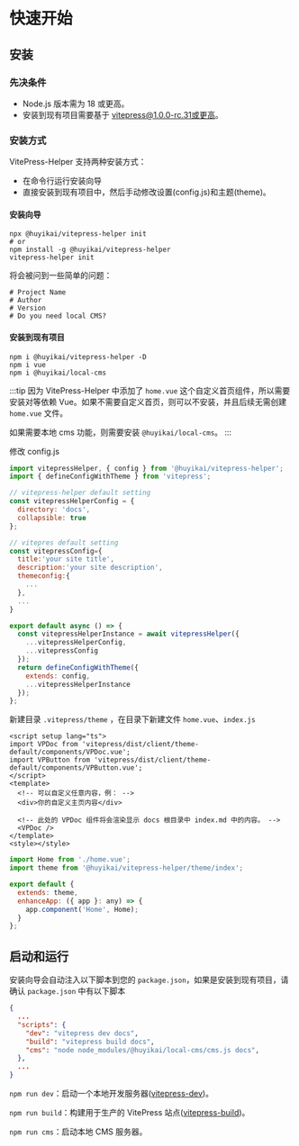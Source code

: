 # 快速开始

## 安装

### 先决条件

- Node.js 版本需为 18 或更高。
- 安装到现有项目需要基于 vitepress@1.0.0-rc.31或更高。

### 安装方式

VitePress-Helper 支持两种安装方式：

- 在命令行运行安装向导
- 直接安装到现有项目中，然后手动修改设置(config.js)和主题(theme)。

#### 安装向导

```shell
npx @huyikai/vitepress-helper init
# or
npm install -g @huyikai/vitepress-helper
vitepress-helper init
```

将会被问到一些简单的问题：

```shell
# Project Name
# Author
# Version
# Do you need local CMS?
```

#### 安装到现有项目

```shell
npm i @huyikai/vitepress-helper -D
npm i vue
npm i @huyikai/local-cms
```

:::tip
因为 VitePress-Helper 中添加了 `home.vue` 这个自定义首页组件，所以需要安装对等依赖 Vue。如果不需要自定义首页，则可以不安装，并且后续无需创建 `home.vue` 文件。

如果需要本地 cms 功能，则需要安装 `@huyikai/local-cms`。
:::

修改 config.js

```javascript
import vitepressHelper, { config } from '@huyikai/vitepress-helper';
import { defineConfigWithTheme } from 'vitepress';

// vitepress-helper default setting
const vitepressHelperConfig = {
  directory: 'docs',
  collapsible: true
};

// vitepres default setting
const vitepressConfig={
  title:'your site title',
  description:'your site description',
  themeconfig:{
    ...
  },
  ...
}

export default async () => {
  const vitepressHelperInstance = await vitepressHelper({
    ...vitepressHelperConfig,
    ...vitepressConfig
  });
  return defineConfigWithTheme({
    extends: config,
    ...vitepressHelperInstance
  });
};
```

新建目录 `.vitepress/theme` ，在目录下新建文件 `home.vue`、`index.js`

```vue
<script setup lang="ts">
import VPDoc from 'vitepress/dist/client/theme-default/components/VPDoc.vue';
import VPButton from 'vitepress/dist/client/theme-default/components/VPButton.vue';
</script>
<template>
  <!-- 可以自定义任意内容，例： -->
  <div>你的自定义主页内容</div>

  <!-- 此处的 VPDoc 组件将会渲染显示 docs 根目录中 index.md 中的内容。 -->
  <VPDoc />
</template>
<style></style>
```

```javascript
import Home from './home.vue';
import theme from '@huyikai/vitepress-helper/theme/index';

export default {
  extends: theme,
  enhanceApp: ({ app }: any) => {
    app.component('Home', Home);
  }
};
```

## 启动和运行

安装向导会自动注入以下脚本到您的 `package.json`，如果是安装到现有项目，请确认 `package.json` 中有以下脚本

```json
{
  ...
  "scripts": {
    "dev": "vitepress dev docs",
    "build": "vitepress build docs",
    "cms": "node node_modules/@huyikai/local-cms/cms.js docs",
  },
  ...
}
```

`npm run dev`：启动一个本地开发服务器([vitepress-dev](https://vitepress.dev/reference/cli#vitepress-dev))。

`npm run build`：构建用于生产的 VitePress 站点([vitepress-build](https://vitepress.dev/reference/cli#vitepress-build))。

`npm run cms`：启动本地 CMS 服务器。

